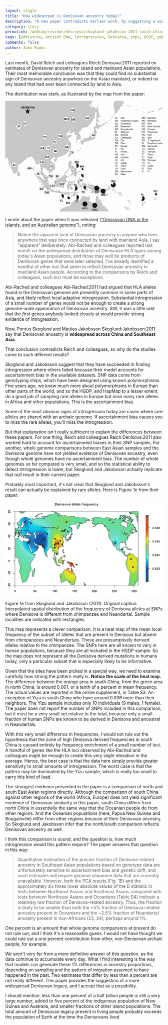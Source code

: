 ```yaml
---
layout: single 
title: "How widespread is Denisovan ancestry today?" 
description: "A new paper contradicts earlier work, by suggesting a widespead Denisovan legacy in south China" 
category: story
permalink: /weblog/reviews/denisova/skoglund-jakobsson-2011-south-china.html
tags: [admixture, ancient DNA, introgression, Denisova, snps, HGDP, population structure, Neandertal DNA] 
comments: false 
author: John Hawks 
---
```




Last month, David Reich and colleagues <bib>Reich:Denisova:2011</bib> reported on estimates of Denisovan ancestry for island and mainland Asian populations. Their most memorable conclusion was that they could find no substantial sign of Denisovan ancestry anywhere on the Asian mainland, or indeed on any island that had ever been connected by land to Asia. 

The distribution was stark, as illustrated by the map from the paper: 


<div class="middle-picture">
<img src="/graphics/denisova-snp-proportions-reich-2011.png" />
</div>

I wrote about the paper when it was released (<a href="http://johnhawks.net/weblog/reviews/denisova/reich-2011-denisova-asia.html">"Denisovan DNA in the islands, and an Australian genome"</a>), noting: 

<blockquote>Notice the apparent lack of Denisovan ancestry in anyone who lives anywhere that was once connected by land with mainland Asia. I say "apparent" deliberately: Abi-Rached and colleagues reported last month on the widespread distribution of Denisovan HLA types among today's Asian populations, and those may well be products of Denisovan genes that were later selected. I've already identified a handful of other loci that seem to reflect Denisovan ancestry in mainland Asian people. According to the comparisons by Reich and colleagues, such loci must be exceptions. </blockquote>

Abi-Rached and colleagues <bib>Abi-Rached:2011</bib> had argued that HLA alleles found in the Denisovan genome are presently common in some parts of Asia, and likely reflect local adaptive introgression. Substantial introgression of a small number of genes would not be enough to create a strong genome-wide appearance of Denisovan ancestry. Still, it was a little odd that the <em>first</em> genes anybody looked closely at would provide strong evidence of introgression. 

Now, Pontus Skoglund and Mattias Jakobsson <bib>Skoglund:Jakobsson:2011</bib> say that Denisovan ancestry is <strong>widespread across China and Southeast Asia</strong>. 

That conclusion contradicts Reich and colleagues, so why do the studies come to such different results?


Skoglund and Jakobsson suggest that they have succeeded in finding introgression where others failed because their model accounts for ascertainment bias in the available datasets. SNP data come from genotyping chips, which have been designed using known polymorphisms. Five years ago, we knew much more about polymorphisms in Europe than other parts of the world, and so the HGDP, and HapMap to a lesser extent, do a good job of sampling rare alleles in Europe but miss many rare alleles in Africa and other populations. This is the ascertainment bias. 

Some of the most obvious signs of introgression today are cases where rare alleles are shared with an archaic genome. If ascertainment bias causes you to miss the rare alleles, you'll miss the introgression. 

But that explanation isn't really sufficient to explain the differences between these papers. For one thing, Reich and colleagues <bib>Reich:Denisova:2011</bib> also worked hard to account for ascertainment biases in their SNP samples. For another, whole genome comparisons between East Asian samples and the Denisova genome have not yielded evidence of Denisovan ancestry, even though whole genomes have no ascertainment bias. The number of whole genomes so far compared is very small, and so the statistical ability to detect introgression is lower, but Skoglund and Jakobsson actually replicate that null result in their current paper. 

Probably most important, it's not clear that Skoglund and Jakobsson's result can actually be explained by rare alleles. Here is Figure 1e from their paper:



<div class="middle-picture">
<img src="/graphics/skoglund-denisova-frequencies-2011.png" />
<p class="caption">Figure 1e from Skoglund and Jakobsson (2011). Original caption: Interpolated spatial distribution of the frequency of Denisova alleles at SNPs where Denisova is different from chimpanzee and Neandertal. Sample localities are indicated with rectangles.
</div>

This map represents a clever comparison. It is a heat map of the mean local frequency of the subset of alleles that are present in Denisova but absent from chimpanzees and Neandertals. These are presumptively derived alleles relative to the chimpanzee. The SNPs here are all known to vary in human populations, because they are all included in the HGDP sample. So the map does not represent all the Denisova derived mutations in humans today, only a particular subset that is especially likely to be informative. 

Given that the sites have been picked in a special way, we need to examine carefully how strong the pattern really is. <strong>Notice the scale of the heat map.</strong> The difference between the orange area in south China, from the green area in north China, is around 0.001, or a tenth of a percent in mean frequency. The actual values are reported in the online supplement, in Table S3. An exception of Yizu in south China who have around 0.006 more than their neighbors. The Yizu sample includes only 10 individuals (9 males, 1 female). The paper does not report the number of SNPs included in this comparison, but it must be a very small set relative to the total, because only a small fraction of human SNPs are known to be derived in Denisova and ancestral in Neandertals. 

With this very small difference in frequencies, I would not rule out the hypothesis that the zone of high Denisova derived frequencies in south China is caused entirely by frequency enrichment of a small number of loci. A handful of genes like the HLA loci observed by Abi-Rached and colleagues might be enough to create this very slight elevation in the average. Hence, the best case is that the data here simply provide greater sensitivity to small amounts of introgression. The worst case is that the pattern may be dominated by the Yizu sample, which is really too small to carry this kind of load. 

The strongest evidence presented in the paper is a comparison of north and south East Asian regions directly. Although the comparison of south China against other regions of the world (Africa, Europe) does not yield significant evidence of Denisovan similarity in this paper, south China differs from north China in essentially the same way that the Oceanian people do from other regions. And the Oceanian populations (here, Papua New Guinea and Bougainville) differ from other regions because of their Denisovan ancestry. So Skoglund and Jakobsson infer that the north/south comparison reflects Denisovan ancestry as well. 

I think this comparison is sound, and the question is, how much introgression would this pattern require? The paper answers that question in this way: 


<blockquote>Quantitative estimation of the precise fraction of Denisova-related ancestry in Southeast Asian populations based on genotype data are unfortunately sensitive to ascertainment bias and genetic drift, and such estimates will require genome sequence data that are currently unavailable. However, both the PCA results (Fig. 1B) and the approximately six times lower absolute values of the D statistic in tests between Northeast Asians and Southeast Asians compared with tests between Northeast Asians and Oceanians (Table S4) indicate a relatively low fraction of Denisova-related ancestry. Thus, the fraction is likely to be smaller than both the ~5% fraction of Denisova-related ancestry present in Oceanians and the ~2.5% fraction of Neandertal ancestry present in non-Africans (23, 24), perhaps around 1%.</blockquote>

One percent is an amount that whole genome comparisons at present do not rule out, and I think it's a reasonable guess. I would not have thought we could rule out a one percent contribution from other, non-Denisovan archaic people, for example. 

We aren't very far from a more definitive answer of this question, as the data continue to accumulate every day. What I find interesting is the way that models can generate these 1% differences in ancestry proportions, depending on sampling and the pattern of migration assumed to have happened in the past. Two estimates that differ by less than a percent are not really different. This paper provides the suggestion of a more widespread Denisovan legacy, and I accept that as a possibility. 

I should mention: less than one percent of a half billion people is still a very large number, added to five percent of the indigenous population of New Guinea and Australia, and smaller fractions of other island populations. The total amount of Denisovan legacy present in living people probably exceeds the population of Earth at the time the Denisovans lived. 



